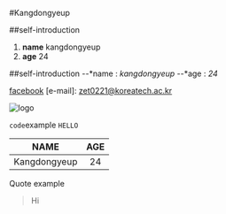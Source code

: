 #Kangdongyeup

##self-introduction
1. **name** kangdongyeup
2. **age** 24

##self-introduction
--*name : *kangdongyeup*
--*age : *24*

[facebook](https://www.facebook.com/profile.php?id=100003330831739)
[e-mail]: zet0221@koreatech.ac.kr

![logo](http://thimg.todayhumor.co.kr/upfile/201306/ctTDiHlgpmT5C44WB8iKipM.png)

`code`example
`HELLO`

|NAME              |AGE       |
|------------------|:--------:|
|Kangdongyeup      |24        |

Quote example

> Hi
